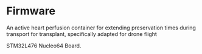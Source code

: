 # Firmware
An active heart perfusion container for extending preservation times during transport for transplant, specifically adapted for drone flight

STM32L476 Nucleo64 Board.
